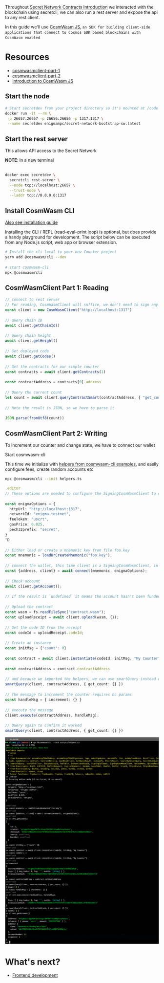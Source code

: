 Throughout [Secret Network Contracts Introduction](README.md) we interacted with the blockchain using secretcli, we can also run a rest server and expose the api to any rest client. 

In this guide we'll use [CosmWasm JS](https://github.com/CosmWasm/cosmwasm-js), `an SDK for building client-side applications that connect to Cosmos SDK based blockchains with CosmWasm enabled`

# Resources
- [cosmwasmclient-part-1](https://medium.com/confio/cosmwasmclient-part-1-reading-e0313472a158)
- [cosmwasmclient-part-2](https://medium.com/confio/cosmwasmclient-part-2-writing-dfb608f1a7f9)
- [Introduction to CosmWasm JS](https://medium.com/confio/introduction-to-cosmwasm-js-548f58d9f6af)

## Start the node

```bash
# Start secretdev from your project directory so it's mounted at /code in the container
docker run -it --rm \
 -p 26657:26657 -p 26656:26656 -p 1317:1317 \
 --name secretdev enigmampc/secret-network-bootstrap-sw:latest
```

## Start the rest server
This allows API access to the Secret Network

**NOTE**: In a new terminal
```bash

docker exec secretdev \
  secretcli rest-server \
  --node tcp://localhost:26657 \
  --trust-node \
  --laddr tcp://0.0.0.0:1317
```

## Install CosmWasm CLI 
[Also see installation guide](https://github.com/CosmWasm/cosmwasm-js/tree/master/packages/cli#installation-and-first-run)

Installing the CLI / REPL (read–eval–print loop) is optional, but does provide a handy playground for development. The script below can be executed from any Node.js script, web app or browser extension.

```bash
# Install the cli local to your new Counter project
yarn add @cosmwasm/cli --dev

# start cosmwasm-cli
npx @cosmwasm/cli
```

## CosmWasmClient Part 1: Reading

```ts
// connect to rest server
// For reading, CosmWasmClient will suffice, we don't need to sign any transactions
const client = new CosmWasmClient("http://localhost:1317")

// query chain ID
await client.getChainId()

// query chain height
await client.getHeight()

// Get deployed code
await client.getCodes()

// Get the contracts for our simple counter
const contracts = await client.getContracts(1)

const contractAddress = contracts[0].address

// Query the current count
let count = await client.queryContractSmart(contractAddress, { "get_count": {}})

// Note the result is JSON, so we have to parse it

JSON.parse(fromUtf8(count))
```

## CosmWasmClient Part 2: Writing

To increment our counter and change state, we have to connect our wallet

Start cosmwasm-cli

This time we initialize with [helpers from cosmwasm-cli examples](https://github.com/levackt/cosmwasm-js/blob/master/packages/cli/examples/helpers.ts), and easily configure fees, create random accounts etc

```bash
npx @cosmwasm/cli --init helpers.ts
```

```ts
.editor
// These options are needed to configure the SigningCosmWasmClient to use enigma-testnet

const enigmaOptions = {
  httpUrl: "http://localhost:1317",
  networkId: "enigma-testnet",
  feeToken: "uscrt",
  gasPrice: 0.025,
  bech32prefix: "secret",
}
^D

// Either load or create a mnemonic key from file foo.key
const mnemonic = loadOrCreateMnemonic("foo.key");

// connect the wallet, this time client is a SigningCosmWasmClient, in order to sign and broadcast transactions.
const {address, client} = await connect(mnemonic, enigmaOptions);

// Check account
await client.getAccount();

// If the result is `undefined` it means the account hasn't been funded.

// Upload the contract
const wasm = fs.readFileSync("contract.wasm");
const uploadReceipt = await client.upload(wasm, {});

// Get the code ID from the receipt
const codeId = uploadReceipt.codeId;

// Create an instance
const initMsg = {"count": 0}

const contract = await client.instantiate(codeId, initMsg, "My Counter")

const contractAddress = contract.contractAddress

// and because we imported the helpers, we can use smartQuery instead of client.queryContractSmart
smartQuery(client, contractAddress, { get_count: {} })

// The message to increment the counter requires no params
const handleMsg = { increment: {} }

// execute the message
client.execute(contractAddress, handleMsg);

// Query again to confirm it worked
smartQuery(client, contractAddress, { get_count: {} })

```
![](cosmwasm-cli.png)

# What's next?

- [Frontend development](building-a-frontend.md)